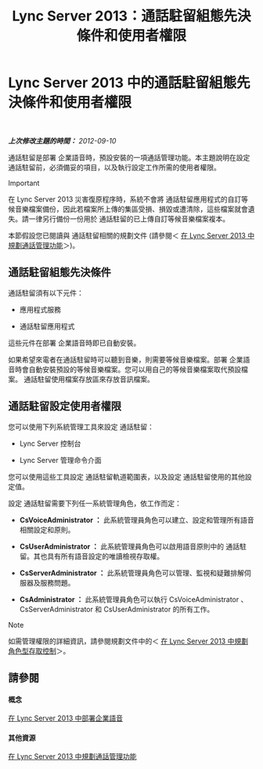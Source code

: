 ﻿---
title: Lync Server 2013：通話駐留組態先決條件和使用者權限
TOCTitle: 通話駐留組態先決條件和使用者權限
ms:assetid: 25b8cfe0-e4e7-487c-9e78-8c040f629059
ms:mtpsurl: https://technet.microsoft.com/zh-tw/library/Gg425730(v=OCS.15)
ms:contentKeyID: 49290365
ms.date: 08/10/2015
mtps_version: v=OCS.15
ms.translationtype: HT
---

# Lync Server 2013 中的通話駐留組態先決條件和使用者權限

 

_**上次修改主題的時間：** 2012-09-10_

通話駐留是部署 企業語音時，預設安裝的一項通話管理功能。本主題說明在設定 通話駐留前，必須備妥的項目，以及執行設定工作所需的使用者權限。

> [!IMPORTANT]  
> 在 Lync Server 2013 災害復原程序時，系統不會將 通話駐留應用程式的自訂等候音樂檔案備份，因此若檔案所上傳的集區受損、損毀或遭清除，這些檔案就會遺失。請一律另行備份一份用於 通話駐留的已上傳自訂等候音樂檔案複本。



本節假設您已閱讀與 通話駐留相關的規劃文件 (請參閱＜ [在 Lync Server 2013 中規劃通話管理功能](lync-server-2013-planning-for-call-management-features.md)＞)。

## 通話駐留組態先決條件

通話駐留須有以下元件：

  - 應用程式服務

  - 通話駐留應用程式

這些元件在部署 企業語音時即已自動安裝。

如果希望來電者在通話駐留時可以聽到音樂，則需要等候音樂檔案。部署 企業語音時會自動安裝預設的等候音樂檔案。您可以用自己的等候音樂檔案取代預設檔案。 通話駐留使用檔案存放區來存放音訊檔案。

## 通話駐留設定使用者權限

您可以使用下列系統管理工具來設定 通話駐留：

  - Lync Server 控制台

  - Lync Server 管理命令介面

您可以使用這些工具設定 通話駐留軌道範圍表，以及設定 通話駐留使用的其他設定值。

設定 通話駐留需要下列任一系統管理角色，依工作而定：

  - **CsVoiceAdministrator ：** 此系統管理員角色可以建立、設定和管理所有語音相關設定和原則。

  - **CsUserAdministrator ：** 此系統管理員角色可以啟用語音原則中的 通話駐留。其也具有所有語音設定的唯讀檢視存取權。

  - **CsServerAdministrator ：** 此系統管理員角色可以管理、監視和疑難排解伺服器及服務問題。

  - **CsAdministrator ：** 此系統管理員角色可以執行 CsVoiceAdministrator 、CsServerAdministrator 和 CsUserAdministrator 的所有工作。

> [!NOTE]  
> 如需管理權限的詳細資訊，請參閱規劃文件中的＜ <a href="lync-server-2013-planning-for-role-based-access-control.md">在 Lync Server 2013 中規劃角色型存取控制</a>＞。



## 請參閱

#### 概念

[在 Lync Server 2013 中部署企業語音](lync-server-2013-deploying-enterprise-voice.md)  

#### 其他資源

[在 Lync Server 2013 中規劃通話管理功能](lync-server-2013-planning-for-call-management-features.md)

